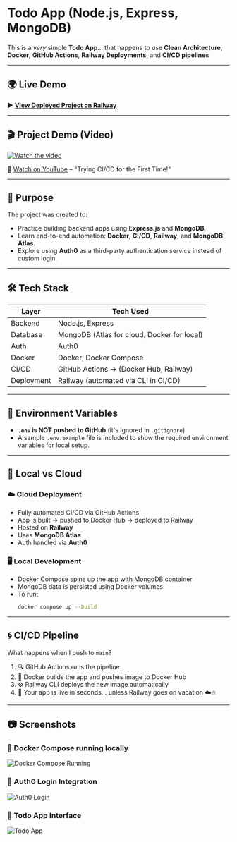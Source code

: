# Todo App (Node.js, Express, MongoDB)

This is a *very* simple **Todo App**... that happens to use **Clean Architecture**, **Docker**, **GitHub Actions**, **Railway Deployments**, and **CI/CD pipelines**

---

## 🌍 Live Demo

**▶️ [View Deployed Project on Railway](https://todo-appnodejsexpressmongodb-production.up.railway.app/)**

---

## 🎬 Project Demo (Video)

[![Watch the video](https://img.youtube.com/vi/H_PgxFZfXh4/hqdefault.jpg)](https://youtu.be/H_PgxFZfXh4)

🔗 [Watch on YouTube](https://youtu.be/H_PgxFZfXh4) – "Trying CI/CD for the First Time!"


---

## 🚀 Purpose

The project was created to:
- Practice building backend apps using **Express.js** and **MongoDB**.
- Learn end-to-end automation: **Docker**, **CI/CD**, **Railway**, and **MongoDB Atlas**.
- Explore using **Auth0** as a third-party authentication service instead of custom login.


---

## 🛠️ Tech Stack

| Layer       | Tech Used                                                   |
|-------------|-------------------------------------------------------------|
| Backend     | Node.js, Express                                            |
| Database    | MongoDB (Atlas for cloud, Docker for local)                 |
| Auth        | Auth0                                                       |
| Docker      | Docker, Docker Compose                                      |
| CI/CD       | GitHub Actions → (Docker Hub, Railway)                      |
| Deployment  | Railway (automated via CLI in CI/CD)                        |

---

## 🔐 Environment Variables

- **`.env` is NOT pushed to GitHub** (it's ignored in `.gitignore`).
- A sample `.env.example` file is included to show the required environment variables for local setup.

---

## 🧪 Local vs Cloud

### ☁️ Cloud Deployment
- Fully automated CI/CD via GitHub Actions
- App is built → pushed to Docker Hub → deployed to Railway
- Hosted on **Railway**
- Uses **MongoDB Atlas**
- Auth handled via **Auth0**

### 🖥️ Local Development
- Docker Compose spins up the app with MongoDB container
- MongoDB data is persisted using Docker volumes
- To run:
  ```bash
  docker compose up --build

---

## 🌀 CI/CD Pipeline

What happens when I push to `main`?

1. 🔍 GitHub Actions runs the pipeline
2. 🐳 Docker builds the app and pushes image to Docker Hub
3. ⚙️ Railway CLI deploys the new image automatically
4. 🏁 Your app is live in seconds... unless Railway goes on vacation ☁️🔥

---

## 📷 Screenshots

### 🔹 Docker Compose running locally  
![Docker Compose Running](https://github.com/Nourhan123Essam/todo-app_NodeJS_Express_MongoDB/blob/main/Screeshots/Docker-compose.png)

### 🔹 Auth0 Login Integration  
![Auth0 Login](https://github.com/Nourhan123Essam/todo-app_NodeJS_Express_MongoDB/blob/main/Screeshots/login.png)

### 🔹 Todo App Interface  
![Todo App](https://github.com/Nourhan123Essam/todo-app_NodeJS_Express_MongoDB/blob/main/Screeshots/todo-app.png)

